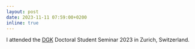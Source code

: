 ```yaml
---
layout: post
date: 2023-11-11 07:59:00+0200
inline: true
---
```


I attended the [DGK](https://dgk.badw.de/abteilung-ingenieurgeodaesie/aktivitaeten.html) Doctoral Student Seminar 2023 in Zurich, Switzerland.
